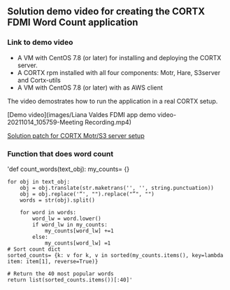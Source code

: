 ## Solution demo video for creating the CORTX FDMI Word Count application


### Link to demo video 

- A VM with CentOS 7.8 (or later) for installing and deploying the CORTX server.
- A CORTX rpm installed with all four components: Motr, Hare, S3server and Cortx-utils 
- A VM with CentOS 7.8 (or later) with as AWS client 

The video demostrates how to run the application in a real CORTX setup.

[Demo video](images/Liana Valdes FDMI app demo video-20211014_105759-Meeting Recording.mp4)

[Solution patch for CORTX Motr/S3 server setup](https://gist.github.com/trshaffer/9b2fd7f352e3dc3f688af789e3e451d7#file-0001-local-changes-patch)

### Function that does word count

'def count_words(text_obj):
    my_counts= {}

    for obj in text_obj:
        obj = obj.translate(str.maketrans('', '', string.punctuation))
        obj = obj.replace('“', "").replace("”", "")
        words = str(obj).split()

        for word in words:
            word_lw = word.lower()
            if word_lw in my_counts:
                my_counts[word_lw] +=1
            else:
                my_counts[word_lw] =1
    # Sort count dict
    sorted_counts= {k: v for k, v in sorted(my_counts.items(), key=lambda item: item[1], reverse=True)}
    
    # Return the 40 most popular words           
    return list(sorted_counts.items())[:40]'


